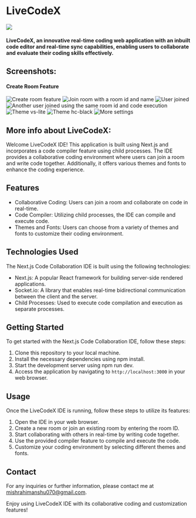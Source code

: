 # LiveCodeX
![](https://github.com/himanshu070/LiveCodeX/assets/66140981/fcdbd837-23ab-412b-843e-df67d72f8571)

#### LiveCodeX, an innovative real-time coding web application with an inbuilt code editor and real-time sync capabilities, enabling users to collaborate and evaluate their coding skills effectively.

## Screenshots: 
#### Create Room Feature
![Create room feature](https://github.com/himanshu070/LiveCodeX/assets/66140981/df9c01f5-f375-4442-a9af-784c8ab2bf89)
![Join room with a room id and name](https://github.com/himanshu070/LiveCodeX/assets/66140981/83ac7268-523e-4e5b-acc0-42a52f02240c)
![User joined](https://github.com/himanshu070/LiveCodeX/assets/66140981/df69cfe1-cec6-4207-ae97-9b40a18a2b25)
![Another user joined using the same room id and code execution](https://github.com/himanshu070/LiveCodeX/assets/66140981/04c132b5-a92e-48dd-adc1-8573a4290842)
![Theme vs-lite](https://github.com/himanshu070/LiveCodeX/assets/66140981/bf0272a1-1da8-4fdb-8cdc-651f964d7506)
![Theme hc-black](https://github.com/himanshu070/LiveCodeX/assets/66140981/fe468992-ae87-4940-b471-7ccbf875eda5)
![More settings](https://github.com/himanshu070/LiveCodeX/assets/66140981/58b21f49-9f41-4683-98c2-420765d0c061)


## More info about LiveCodeX:
Welcome LiveCodeX IDE! This application is built using Next.js and incorporates a code compiler feature using child processes. The IDE provides a collaborative coding environment where users can join a room and write code together. Additionally, it offers various themes and fonts to enhance the coding experience.

## Features

- Collaborative Coding: Users can join a room and collaborate on code in real-time.
- Code Compiler: Utilizing child processes, the IDE can compile and execute code.
- Themes and Fonts: Users can choose from a variety of themes and fonts to customize their coding environment.

## Technologies Used

The Next.js Code Collaboration IDE is built using the following technologies:

- Next.js: A popular React framework for building server-side rendered applications.
- Socket.io: A library that enables real-time bidirectional communication between the client and the server.
- Child Processes: Used to execute code compilation and execution as separate processes.

## Getting Started

To get started with the Next.js Code Collaboration IDE, follow these steps:

1. Clone this repository to your local machine.
2. Install the necessary dependencies using npm install.
3. Start the development server using npm run dev.
4. Access the application by navigating to `http://localhost:3000` in your web browser.

## Usage

Once the LiveCodeX IDE is running, follow these steps to utilize its features:

1. Open the IDE in your web browser.
2. Create a new room or join an existing room by entering the room ID.
3. Start collaborating with others in real-time by writing code together.
4. Use the provided compiler feature to compile and execute the code.
5. Customize your coding environment by selecting different themes and fonts.

## Contact

For any inquiries or further information, please contact me at [mishrahimanshu070@gmail.com](mailto:mishrahimanshu070@gmail.com).

Enjoy using LiveCodeX IDE with its collaborative coding and customization features!


